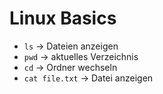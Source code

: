 # Linux Basics

- `ls` → Dateien anzeigen
- `pwd` → aktuelles Verzeichnis
- `cd` → Ordner wechseln
- `cat file.txt` → Datei anzeigen
